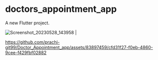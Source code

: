 # doctors_appointment_app

A new Flutter project.

![Screenshot_20230528_143958](https://github.com/prachi-git99/Doctor_Appointment_app/assets/83897459/82ce946d-6685-46c5-9197-80a53b8d8f55) | 


https://github.com/prachi-git99/Doctor_Appointment_app/assets/83897459/cfd31f27-f0eb-4860-9cee-f429fbf02882


